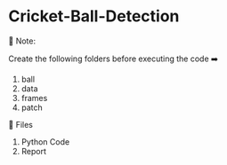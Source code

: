 # Cricket-Ball-Detection

💫 Note:

Create the following folders before executing the code ➡️

1. ball
2. data
3. frames
4. patch

💫 Files

1. Python Code
2. Report
